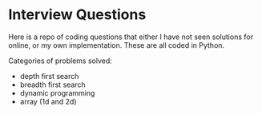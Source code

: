 # Interview Questions

Here is a repo of coding questions that either I have not seen solutions for online, or my own implementation. These are all coded in Python.


Categories of problems solved:

* depth first search
* breadth first search
* dynamic programming
* array (1d and 2d)

